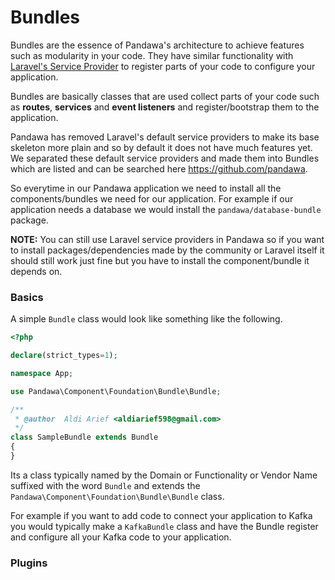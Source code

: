 # Bundles

Bundles are the essence of Pandawa's architecture to achieve features such as modularity in your code. 
They have similar functionality with [Laravel's Service Provider](https://laravel.com/docs/providers) to
register parts of your code to configure your application.

Bundles are basically classes that are used collect parts of your code such as **routes**, **services** and
**event listeners** and register/bootstrap them to the application.

Pandawa has removed Laravel's default service providers to make its base skeleton more plain and so by 
default it does not have much features yet. We separated these default service providers and made them
into Bundles which are listed and can be searched here https://github.com/pandawa.

So everytime in our Pandawa application we need to install all the components/bundles we need
for our application. For example if our application needs a database we would install the `pandawa/database-bundle`
 package.

**NOTE:** You can still use Laravel service providers in Pandawa so if you want to install
packages/dependencies made by the community or Laravel itself it should still work just fine but
you have to install the component/bundle it depends on.

### Basics

A simple `Bundle` class would look like something like the following.

```php
<?php

declare(strict_types=1);

namespace App;

use Pandawa\Component\Foundation\Bundle\Bundle;

/**
 * @author  Aldi Arief <aldiarief598@gmail.com>
 */
class SampleBundle extends Bundle
{
}
```

Its a class typically named by the Domain or Functionality or Vendor Name suffixed with the word `Bundle` and
extends the `Pandawa\Component\Foundation\Bundle\Bundle` class. 

For example if you want to add code to connect your application to Kafka you would typically make a `KafkaBundle` 
class and have the Bundle register and configure all your Kafka code to your application.

### Plugins